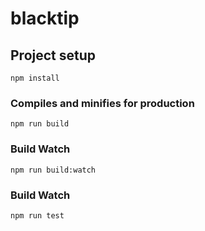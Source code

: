 # blacktip

## Project setup
```
npm install
```

### Compiles and minifies for production
```
npm run build
```

### Build Watch
```
npm run build:watch
```

### Build Watch
```
npm run test
```
